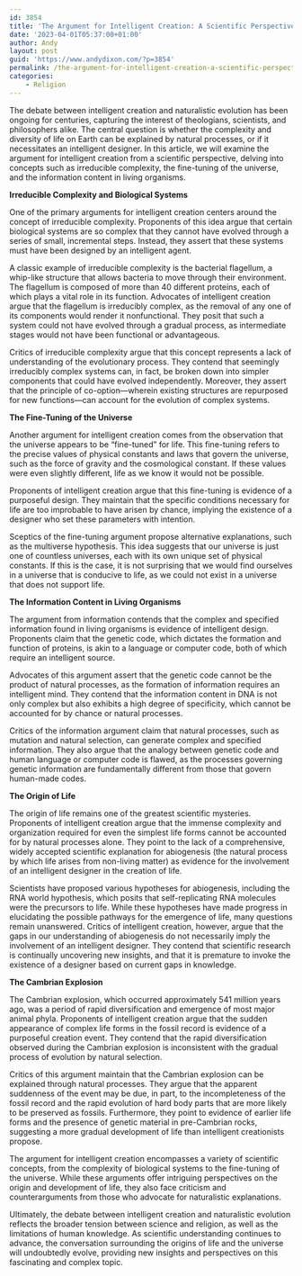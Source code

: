 ```yaml
---
id: 3854
title: 'The Argument for Intelligent Creation: A Scientific Perspective'
date: '2023-04-01T05:37:00+01:00'
author: Andy
layout: post
guid: 'https://www.andydixon.com/?p=3854'
permalink: /the-argument-for-intelligent-creation-a-scientific-perspective/
categories:
    - Religion
---
```


The debate between intelligent creation and naturalistic evolution has been ongoing for centuries, capturing the interest of theologians, scientists, and philosophers alike. The central question is whether the complexity and diversity of life on Earth can be explained by natural processes, or if it necessitates an intelligent designer. In this article, we will examine the argument for intelligent creation from a scientific perspective, delving into concepts such as irreducible complexity, the fine-tuning of the universe, and the information content in living organisms.

**Irreducible Complexity and Biological Systems**

One of the primary arguments for intelligent creation centers around the concept of irreducible complexity. Proponents of this idea argue that certain biological systems are so complex that they cannot have evolved through a series of small, incremental steps. Instead, they assert that these systems must have been designed by an intelligent agent.

A classic example of irreducible complexity is the bacterial flagellum, a whip-like structure that allows bacteria to move through their environment. The flagellum is composed of more than 40 different proteins, each of which plays a vital role in its function. Advocates of intelligent creation argue that the flagellum is irreducibly complex, as the removal of any one of its components would render it nonfunctional. They posit that such a system could not have evolved through a gradual process, as intermediate stages would not have been functional or advantageous.

Critics of irreducible complexity argue that this concept represents a lack of understanding of the evolutionary process. They contend that seemingly irreducibly complex systems can, in fact, be broken down into simpler components that could have evolved independently. Moreover, they assert that the principle of co-option—wherein existing structures are repurposed for new functions—can account for the evolution of complex systems.

**The Fine-Tuning of the Universe**

Another argument for intelligent creation comes from the observation that the universe appears to be “fine-tuned” for life. This fine-tuning refers to the precise values of physical constants and laws that govern the universe, such as the force of gravity and the cosmological constant. If these values were even slightly different, life as we know it would not be possible.

Proponents of intelligent creation argue that this fine-tuning is evidence of a purposeful design. They maintain that the specific conditions necessary for life are too improbable to have arisen by chance, implying the existence of a designer who set these parameters with intention.

Sceptics of the fine-tuning argument propose alternative explanations, such as the multiverse hypothesis. This idea suggests that our universe is just one of countless universes, each with its own unique set of physical constants. If this is the case, it is not surprising that we would find ourselves in a universe that is conducive to life, as we could not exist in a universe that does not support life.

**The Information Content in Living Organisms**

The argument from information contends that the complex and specified information found in living organisms is evidence of intelligent design. Proponents claim that the genetic code, which dictates the formation and function of proteins, is akin to a language or computer code, both of which require an intelligent source.

Advocates of this argument assert that the genetic code cannot be the product of natural processes, as the formation of information requires an intelligent mind. They contend that the information content in DNA is not only complex but also exhibits a high degree of specificity, which cannot be accounted for by chance or natural processes.

Critics of the information argument claim that natural processes, such as mutation and natural selection, can generate complex and specified information. They also argue that the analogy between genetic code and human language or computer code is flawed, as the processes governing genetic information are fundamentally different from those that govern human-made codes.

**The Origin of Life**

The origin of life remains one of the greatest scientific mysteries. Proponents of intelligent creation argue that the immense complexity and organization required for even the simplest life forms cannot be accounted for by natural processes alone. They point to the lack of a comprehensive, widely accepted scientific explanation for abiogenesis (the natural process by which life arises from non-living matter) as evidence for the involvement of an intelligent designer in the creation of life.

Scientists have proposed various hypotheses for abiogenesis, including the RNA world hypothesis, which posits that self-replicating RNA molecules were the precursors to life. While these hypotheses have made progress in elucidating the possible pathways for the emergence of life, many questions remain unanswered. Critics of intelligent creation, however, argue that the gaps in our understanding of abiogenesis do not necessarily imply the involvement of an intelligent designer. They contend that scientific research is continually uncovering new insights, and that it is premature to invoke the existence of a designer based on current gaps in knowledge.

**The Cambrian Explosion**

The Cambrian explosion, which occurred approximately 541 million years ago, was a period of rapid diversification and emergence of most major animal phyla. Proponents of intelligent creation argue that the sudden appearance of complex life forms in the fossil record is evidence of a purposeful creation event. They contend that the rapid diversification observed during the Cambrian explosion is inconsistent with the gradual process of evolution by natural selection.

Critics of this argument maintain that the Cambrian explosion can be explained through natural processes. They argue that the apparent suddenness of the event may be due, in part, to the incompleteness of the fossil record and the rapid evolution of hard body parts that are more likely to be preserved as fossils. Furthermore, they point to evidence of earlier life forms and the presence of genetic material in pre-Cambrian rocks, suggesting a more gradual development of life than intelligent creationists propose.

The argument for intelligent creation encompasses a variety of scientific concepts, from the complexity of biological systems to the fine-tuning of the universe. While these arguments offer intriguing perspectives on the origin and development of life, they also face criticism and counterarguments from those who advocate for naturalistic explanations.

Ultimately, the debate between intelligent creation and naturalistic evolution reflects the broader tension between science and religion, as well as the limitations of human knowledge. As scientific understanding continues to advance, the conversation surrounding the origins of life and the universe will undoubtedly evolve, providing new insights and perspectives on this fascinating and complex topic.